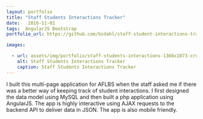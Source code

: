 ```yaml
---
layout: portfolio
title: "Staff Students Interactions Tracker"
date:   2016-11-01
tags:  AngularJS Bootstrap
portfolio_url: https://github.com/bsdahl/staff-student-interactions-tracker

images:

  - url: assets/img/portfolio/staff-students-interactions-1366x1073-cropped.png
    alt: Staff Students Interactions Tracker
    caption: Staff Students Interactions Tracker
---
```


I built this multi-page application for AFLBS when the staff asked me if there was a better way of keeping track of student interactions. I first designed the data model using MySQL and then built a php application using AngularJS. The app is highly interactive using AJAX requests to the backend API to deliver data in JSON. The app is also mobile friendly.